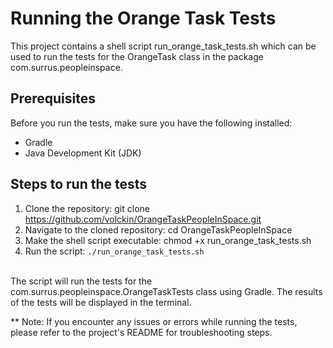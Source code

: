 # Running the Orange Task Tests

This project contains a shell script run_orange_task_tests.sh which can be used to run the tests for the OrangeTask class in the package com.surrus.peopleinspace.

## Prerequisites

Before you run the tests, make sure you have the following installed:

* Gradle
* Java Development Kit (JDK)

## Steps to run the tests

1. Clone the repository: git clone https://github.com/volckin/OrangeTaskPeopleInSpace.git
2. Navigate to the cloned repository: cd OrangeTaskPeopleInSpace
3. Make the shell script executable: chmod +x run_orange_task_tests.sh
4. Run the script: `./run_orange_task_tests.sh`
</br>
The script will run the tests for the com.surrus.peopleinspace.OrangeTaskTests class using Gradle. The results of the tests will be displayed in the terminal.

** Note: If you encounter any issues or errors while running the tests, please refer to the project's README for troubleshooting steps.
